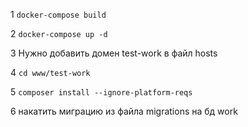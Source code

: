 1 ``` docker-compose build ```

2 ``` docker-compose up -d ```

3 Нужно добавить домен test-work в файл hosts

4 ``` cd www/test-work ```

5 ``` composer install --ignore-platform-reqs ```

6 накатить миграцию из файла migrations на бд work